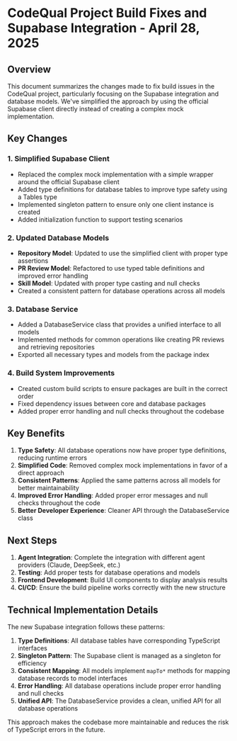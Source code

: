 # CodeQual Project Build Fixes and Supabase Integration - April 28, 2025

## Overview

This document summarizes the changes made to fix build issues in the CodeQual project, particularly focusing on the Supabase integration and database models. We've simplified the approach by using the official Supabase client directly instead of creating a complex mock implementation.

## Key Changes

### 1. Simplified Supabase Client

- Replaced the complex mock implementation with a simple wrapper around the official Supabase client
- Added type definitions for database tables to improve type safety using a Tables type
- Implemented singleton pattern to ensure only one client instance is created
- Added initialization function to support testing scenarios

### 2. Updated Database Models

- **Repository Model**: Updated to use the simplified client with proper type assertions
- **PR Review Model**: Refactored to use typed table definitions and improved error handling
- **Skill Model**: Updated with proper type casting and null checks
- Created a consistent pattern for database operations across all models

### 3. Database Service

- Added a DatabaseService class that provides a unified interface to all models
- Implemented methods for common operations like creating PR reviews and retrieving repositories
- Exported all necessary types and models from the package index

### 4. Build System Improvements

- Created custom build scripts to ensure packages are built in the correct order
- Fixed dependency issues between core and database packages
- Added proper error handling and null checks throughout the codebase

## Key Benefits

1. **Type Safety**: All database operations now have proper type definitions, reducing runtime errors
2. **Simplified Code**: Removed complex mock implementations in favor of a direct approach
3. **Consistent Patterns**: Applied the same patterns across all models for better maintainability
4. **Improved Error Handling**: Added proper error messages and null checks throughout the code
5. **Better Developer Experience**: Cleaner API through the DatabaseService class

## Next Steps

1. **Agent Integration**: Complete the integration with different agent providers (Claude, DeepSeek, etc.)
2. **Testing**: Add proper tests for database operations and models
3. **Frontend Development**: Build UI components to display analysis results
4. **CI/CD**: Ensure the build pipeline works correctly with the new structure

## Technical Implementation Details

The new Supabase integration follows these patterns:

1. **Type Definitions**: All database tables have corresponding TypeScript interfaces
2. **Singleton Pattern**: The Supabase client is managed as a singleton for efficiency
3. **Consistent Mapping**: All models implement `mapTo*` methods for mapping database records to model interfaces
4. **Error Handling**: All database operations include proper error handling and null checks
5. **Unified API**: The DatabaseService provides a clean, unified API for all database operations

This approach makes the codebase more maintainable and reduces the risk of TypeScript errors in the future.
